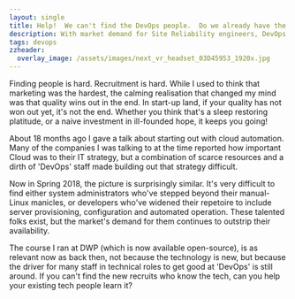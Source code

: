 ```yaml
---
layout: single
title: Help!  We can't find the DevOps people.  Do we already have the DevOps people?
description: With market demand for Site Reliability engineers, DevOps engineers and Service Automation engineers eclipsing supply, at what point does cross-training become the only way to keep pace with the ever-more-automated world?
tags: devops
zzheader:
  overlay_image: /assets/images/next_vr_headset_03D45953_1920x.jpg
---
```


Finding people is hard.  Recruitment is hard.  While I used to think that marketing was the hardest, the calming realisation that changed my mind was that quality wins out in the end.  In start-up land, if your quality has not won out yet, it's not the end.  Whether you think that's a sleep restoring platitude, or a naive investment in ill-founded hope, it keeps you going!

About 18 months ago I gave a talk about starting out with cloud automation.  Many of the companies I was talking to at the time reported how important Cloud was to their IT strategy, but a combination of scarce resources and a dirth of 'DevOps' staff made building out that strategy difficult.

Now in Spring 2018, the picture is surprisingly similar.  It's very difficult to find either system administrators who've stepped beyond their manual-Linux manicles, or developers who've widened their repetoire to include server provisioning, configuration and automated operation.  These talented folks exist, but the market's demand for them continues to outstrip their availability.

The course I ran at DWP (which is now available open-source), is as relevant now as back then, not because the technology is new, but because the driver for many staff in technical roles to get good at 'DevOps' is still around.  If you can't find the new recruits who know the tech, can you help your existing tech people learn it?

